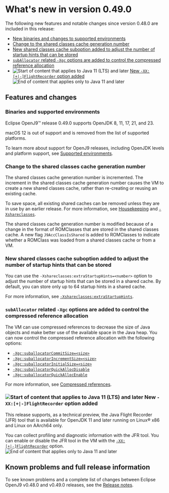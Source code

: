 <!--
* Copyright (c) 2017, 2024 IBM Corp. and others
*
* This program and the accompanying materials are made
* available under the terms of the Eclipse Public License 2.0
* which accompanies this distribution and is available at
* https://www.eclipse.org/legal/epl-2.0/ or the Apache
* License, Version 2.0 which accompanies this distribution and
* is available at https://www.apache.org/licenses/LICENSE-2.0.
*
* This Source Code may also be made available under the
* following Secondary Licenses when the conditions for such
* availability set forth in the Eclipse Public License, v. 2.0
* are satisfied: GNU General Public License, version 2 with
* the GNU Classpath Exception [1] and GNU General Public
* License, version 2 with the OpenJDK Assembly Exception [2].
*
* [1] https://www.gnu.org/software/classpath/license.html
* [2] https://openjdk.org/legal/assembly-exception.html
*
* SPDX-License-Identifier: EPL-2.0 OR Apache-2.0 OR GPL-2.0-only WITH Classpath-exception-2.0 OR GPL-2.0-only WITH OpenJDK-assembly-exception-1.0
-->

# What's new in version 0.49.0

The following new features and notable changes since version 0.48.0 are included in this release:

- [New binaries and changes to supported environments](#binaries-and-supported-environments)
- [Change to the shared classes cache generation number](#change-to-the-shared-classes-cache-generation-number)
- [New shared classes cache suboption added to adjust the number of startup hints that can be stored](#new-shared-classes-cache-suboption-added-to-adjust-the-number-of-startup-hints-that-can-be-stored)
- [`subAllocator` related `-Xgc` options are added to control the compressed reference allocation](#suballocator-related-xgc-options-are-added-to-control-the-compressed-reference-allocation)
- ![Start of content that applies to Java 11 (LTS) and later](cr/java11plus.png) [New `-XX:[+|-]FlightRecorder` option added](#new-xx-flightrecorder-option-added) ![End of content that applies only to Java 11 and later](cr/java_close.png)

## Features and changes

### Binaries and supported environments

Eclipse OpenJ9&trade; release 0.49.0 supports OpenJDK 8, 11, 17, 21, and 23.

macOS 12 is out of support and is removed from the list of supported platforms.

To learn more about support for OpenJ9 releases, including OpenJDK levels and platform support, see [Supported environments](openj9_support.md).

### Change to the shared classes cache generation number

The shared classes cache generation number is incremented. The increment in the shared classes cache generation number causes the VM to create a new shared classes cache, rather than re-creating or reusing an existing cache.

To save space, all existing shared caches can be removed unless they are in use by an earlier release. For more information, see [Housekeeping](shrc.md#housekeeping) and [`-Xshareclasses`](xshareclasses.md).

The shared classes cache generation number is modified because of a change in the format of ROMClasses that are stored in the shared classes cache. A new flag `J9AccClassIsShared` is added to ROMClasses to indicate whether a ROMClass was loaded from a shared classes cache or from a VM.

### New shared classes cache suboption added to adjust the number of startup hints that can be stored

You can use the `-Xshareclasses:extraStartupHints=<number>` option to adjust the number of startup hints that can be stored in a shared cache. By default, you can store only up to 64 startup hints in a shared cache.

For more information, see [`-Xshareclasses:extraStartupHints`](xshareclasses.md#extrastartuphints).

### `subAllocator` related `-Xgc` options are added to control the compressed reference allocation

The VM can use compressed references to decrease the size of Java objects and make better use of the available space in the Java heap. You can now control the compressed reference allocation with the following options:

 - [`-Xgc:suballocatorCommitSize=<size>`](xgc.md#suballocatorcommitsize)
 - [`-Xgc:suballocatorIncrementSize=<size>`](xgc.md#suballocatorincrementsize)
 - [`-Xgc:suballocatorInitialSize=<size>`](xgc.md#suballocatorinitialsize)
 - [`-Xgc:suballocatorQuickAllocDisable`](xgc.md#suballocatorquickallocdisable)
 - [`-Xgc:suballocatorQuickAllocEnable`](xgc.md#suballocatorquickallocenable)

For more information, see [Compressed references](allocation.md#compressed-references).

### ![Start of content that applies to Java 11 (LTS) and later](cr/java11plus.png) New `-XX:[+|-]FlightRecorder` option added

This release supports, as a technical preview, the Java Flight Recorder (JFR) tool that is available for OpenJDK 11 and later running on Linux&reg; x86 and Linux on AArch64 only.

You can collect profiling and diagnostic information with the JFR tool. You can enable or disable the JFR tool in the VM with the [`-XX:[+|-]FlightRecorder`](xxflightrecorder.md) option. ![End of content that applies only to Java 11 and later](cr/java_close.png)

## Known problems and full release information

To see known problems and a complete list of changes between Eclipse OpenJ9 v0.48.0 and v0.49.0 releases, see the [Release notes](https://github.com/eclipse-openj9/openj9/blob/master/doc/release-notes/0.49/0.49.md).

<!-- ==== END OF TOPIC ==== version0.49.md ==== -->
